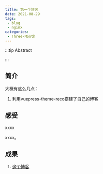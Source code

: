 ```yaml
---
title: 第一个博客
date: 2021-08-29
tags:
 - blog
 - nginx
categories: 
 - Three-Month
---
```


:::tip Abstract
<!-- 1. 博客 [npm address](https://www.npmjs.com/package/reco-fetch)
2. vuepress-theme-reco的开发 [npm address](https://www.npmjs.com/package/vuepress-theme-reco) -->
:::

<!-- more -->

##  简介

大概有这么几点：
1. 利用vuepress-theme-reco搭建了自己的博客

## 感受

xxxx

xxxx。

## 成果

1. [这个博客](http://119.3.41.35/)